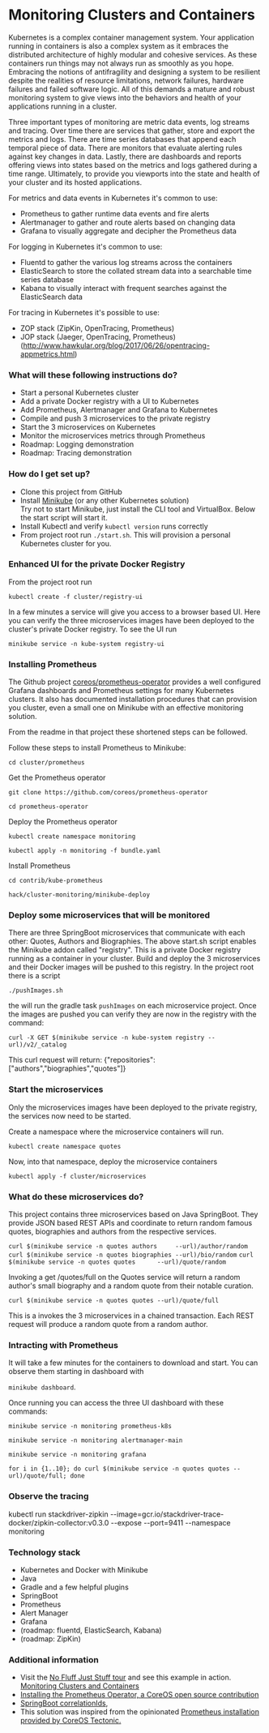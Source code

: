 # Monitoring Clusters and Containers #

Kubernetes is a complex container management system. Your application running in containers is also a complex system
as it embraces the distributed architecture of highly modular and cohesive services. As these containers run things may
not always run as smoothly as you hope. Embracing the notions of antifragility and designing a system to be resilient
despite the realities of resource limitations, network failures, hardware failures and failed software logic. All of this
demands a mature and robust monitoring system to give views into the behaviors and health of your applications
running in a cluster.

Three important types of monitoring are metric data events, log streams and tracing. Over time there are services that 
gather, store and export the metrics and logs. There are time series databases that append each temporal piece of data. 
There are monitors that evaluate alerting rules against key changes in data. Lastly, there are dashboards and reports 
offering views into states based on the metrics and logs gathered during a time range. Ultimately, to provide you 
viewports into the state and health of your cluster and its hosted applications.

For metrics and data events in Kubernetes it's common to use:
- Prometheus to gather runtime data events and fire alerts
- Alertmanager to gather and route alerts based on changing data
- Grafana to visually aggregate and decipher the Prometheus data

For logging in Kubernetes it's common to use:
- Fluentd to gather the various log streams across the containers
- ElasticSearch to store the collated stream data into a searchable time series database
- Kabana to visually interact with frequent searches against the ElasticSearch data

For tracing in Kubernetes it's possible to use:
- ZOP stack (ZipKin, OpenTracing, Prometheus) 
- JOP stack (Jaeger, OpenTracing, Prometheus) (http://www.hawkular.org/blog/2017/06/26/opentracing-appmetrics.html)


### What will these following instructions do? ###

- Start a personal Kubernetes cluster
- Add a private Docker registry with a UI to Kubernetes 
- Add Prometheus, Alertmanager and Grafana to Kubernetes
- Compile and push 3 microservices to the private registry
- Start the 3 microservices on Kubernetes
- Monitor the microservices metrics through Prometheus
- Roadmap: Logging demonstration
- Roadmap: Tracing demonstration


### How do I get set up? ###

- Clone this project from GitHub
- Install [Minikube](https://kubernetes.io/docs/getting-started-guides/minikube/) (or any other Kubernetes solution)
  <br>Try not to start Minikube, just install the CLI tool and VirtualBox. Below the start script will start it.
- Install Kubectl and verify `kubectl version` runs correctly
- From project root run `./start.sh`. This will provision a personal Kubernetes cluster for you.


### Enhanced UI for the private Docker Registry ###

From the project root run 

`kubectl create -f cluster/registry-ui`

In a few minutes a service will give you access to a browser based UI. Here you can verify the three microservices 
images have been deployed to the cluster's private Docker registry. To see the UI run

`minikube service -n kube-system registry-ui`


### Installing Prometheus ###

The Github project [coreos/prometheus-operator](https://github.com/coreos/prometheus-operator) provides a well
configured Grafana dashboards and Prometheus settings for many Kubernetes clusters. It also has documented installation
procedures that can provision you cluster, even a small one on Minikube with an effective monitoring solution.

From the readme in that project these shortened steps can be followed.

Follow these steps to install Prometheus to Minikube:

`cd cluster/prometheus`

Get the Prometheus operator

`git clone https://github.com/coreos/prometheus-operator`

`cd prometheus-operator`

Deploy the Prometheus operator

`kubectl create namespace monitoring`

`kubectl apply -n monitoring -f bundle.yaml`

Install Prometheus

`cd contrib/kube-prometheus`

`hack/cluster-monitoring/minikube-deploy`


### Deploy some microservices that will be monitored ###

There are three SpringBoot microservices that communicate with each other: Quotes, Authors and Biographies. 
The above start.sh script enables the Minikube addon called "registry". This is a private Docker registry running
as a container in your cluster. Build and deploy the 3 microservices and their Docker images will be pushed to
this registry. In the project root there is a script 

`./pushImages.sh` 

the will run the gradle task `pushImages` on each microservice project. Once the images are pushed you can verify 
they are now in the registry with the command:

`curl -X GET $(minikube service -n kube-system registry --url)/v2/_catalog`

This curl request will return: {"repositories":["authors","biographies","quotes"]}


### Start the microservices ###

Only the microservices images have been deployed to the private registry, the services now need to be started.

Create a namespace where the microservice containers will run.

`kubectl create namespace quotes`

Now, into that namespace, deploy the microservice containers

`kubectl apply -f cluster/microservices`


### What do these microservices do? ###

This project contains three microservices based on Java SpringBoot. They provide JSON based REST APIs and 
coordinate to return random famous quotes, biographies and authors from the respective services. 

`curl $(minikube service -n quotes authors     --url)/author/random`
`curl $(minikube service -n quotes biographies --url)/bio/random`
`curl $(minikube service -n quotes quotes      --url)/quote/random`

Invoking a get /quotes/full on the Quotes service will return a random author's small biography and a random 
quote from their notable curation.

`curl $(minikube service -n quotes quotes --url)/quote/full`

This is a invokes the 3 microservices in a chained transaction. Each REST request will produce a random quote 
from a random author.


### Intracting with Prometheus ###

It will take a few minutes for the containers to download and start. You can
observe them starting in dashboard with 

`minikube dashboard`. 

Once running you can access the three UI dashboard with these commands:

`minikube service -n monitoring prometheus-k8s`

`minikube service -n monitoring alertmanager-main`

`minikube service -n monitoring grafana`

`for i in {1..10}; do curl $(minikube service -n quotes quotes --url)/quote/full; done`


### Observe the tracing ###
kubectl run stackdriver-zipkin --image=gcr.io/stackdriver-trace-docker/zipkin-collector:v0.3.0 --expose --port=9411 --namespace monitoring


### Technology stack ###

* Kubernetes and Docker with Minikube
* Java
* Gradle and a few helpful plugins
* SpringBoot
* Prometheus
* Alert Manager
* Grafana
* (roadmap: fluentd, ElasticSearch, Kabana)
* (roadmap: ZipKin)


### Additional information ###

* Visit the [No Fluff Just Stuff tour](https://www.nofluffjuststuff.com/home/main) and see this example in action. [Monitoring Clusters and Containers](https://archconf.com/conference/clearwater/2017/12/session?id=40272)
* [Installing the Prometheus Operator, a CoreOS open source contribution](https://github.com/coreos/prometheus-operator)
* [SpringBoot correlationIds](https://blog.jdriven.com/2017/04/correlate-services-logging-spring-boot),
* This solution was inspired from the opinionated [Prometheus installation provided by CoreOS Tectonic.](https://coreos.com/tectonic/docs/latest/tectonic-prometheus-operator/tectonic-monitoring.html)

